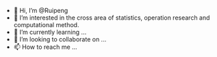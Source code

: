 - 👋 Hi, I’m @Ruipeng
- 👀 I’m interested in the cross area of statistics, operation research and computational method.
- 🌱 I’m currently learning ...
- 💞️ I’m looking to collaborate on ...
- 📫 How to reach me ...

<!---
DongRuipeng/DongRuipeng is a ✨ special ✨ repository because its `README.md` (this file) appears on your GitHub profile.
You can click the Preview link to take a look at your changes.
--->
